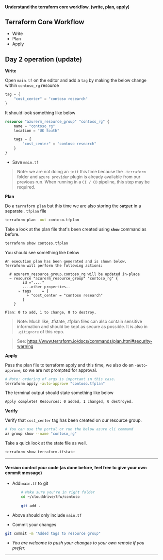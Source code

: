 #### Understand the terraform core workflow. (write, plan, apply)

## Terraform Core Workflow

* Write
* Plan 
* Apply

## Day 2 operation (update)

**Write**

Open `main.tf` on the editor and add a `tag` by making the below change within `contoso_rg` resource

```terraform
tag = {
    "cost_center" = "contoso research"
}
```
It should look something like below

``` terraform
resource "azurerm_resource_group" "contoso_rg" {
    name = "contoso_rg"
    location = "UK South"

    tags = {
        "cost_center" = "contoso research"
    } 
}
```

* Save `main.tf` 

> Note: we are not doing an `init` this time because the `.terraform` folder and `azure provider` plugin is already available from our previous run. When running in a `CI / CD` pipeline, this step may be required.

**Plan**

Do a `terraform plan` but this time we are also storing the **`output`** in a separate `.tfplan` file

```bash
terraform plan -out contoso.tfplan
```  

Take a look at the plan file that's been created using **`show`** command as before.

```bash
terraform show contoso.tfplan
```   
You should see something like below

```
An execution plan has been generated and is shown below.
Terraform will perform the following actions:

  # azurerm_resource_group.contoso_rg will be updated in-place
  ~ resource "azurerm_resource_group" "contoso_rg" {
        id ="...."
        ....other properties..
      ~ tags     = {
          + "cost_center = "contoso research"
        }
    }

Plan: 0 to add, 1 to change, 0 to destroy.
```
> Note: Much like, .tfstate, .tfplan files can also contain sensitive information and should be kept as secure as possible. It is also in `.gitignore` of this repo.

> See: https://www.terraform.io/docs/commands/plan.html#security-warning

**Apply**

Pass the plan file to terraform apply and this time, we also do an `-auto-approve`, so we are not prompted for approval.

```bash
# Note: ordering of args is important in this case.
terraform apply -auto-approve "contoso.tfplan"
```

The terminal output should state something like below

```bash
Apply complete! Resources: 0 added, 1 changed, 0 destroyed.
```

**Verify**

Verify that `cost_center` tag has been created on our resource group.

```bash
# You can use the portal or run the below azure cli command
az group show --name "contoso_rg"
```

Take a quick look at the state file as well.

```bash
terraform show terraform.tfstate
```
---

#### Version control your code (as done before, feel free to give your own commit message)

* Add `main.tf` to git

    ```bash
        # Make sure you're in right folder
        cd ~/clouddrive/tfw/contoso
        
        git add .
    ```

* Above should only include `main.tf` 

* Commit your changes

```bash
git commit -m "Added tags to resource group"
```

* _You are welcome to push your changes to your own remote if you prefer._

---